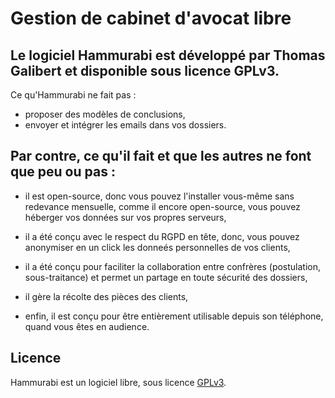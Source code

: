 # Gestion de cabinet d'avocat libre

## Le logiciel Hammurabi est développé par Thomas Galibert et disponible sous licence GPLv3.

Ce qu'Hammurabi ne fait pas :

- proposer des modèles de conclusions,
- envoyer et intégrer les emails dans vos dossiers.

## Par contre, ce qu'il fait et que les autres ne font que peu ou pas :

- il est open-source, donc vous pouvez l'installer vous-même sans redevance mensuelle,
comme il encore open-source, vous pouvez héberger vos données sur vos propres serveurs,

- il a été conçu avec le respect du RGPD en tête, donc, vous pouvez anonymiser en un click les donneés personnelles de vos clients,
  
- il a été conçu pour faciliter la collaboration entre confrères (postulation, sous-traitance) et permet un partage en toute sécurité des dossiers,

- il gère la récolte des pièces des clients,
  
- enfin, il est conçu pour être entièrement utilisable depuis son téléphone, quand vous êtes en audience.

## Licence

Hammurabi est un logiciel libre, sous licence [GPLv3](https://www.gnu.org/licenses/gpl-3.0.html).
